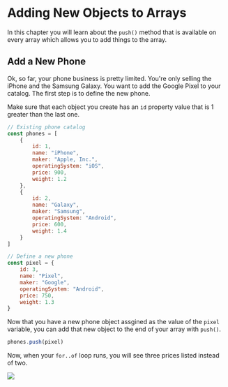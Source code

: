 # Adding New Objects to Arrays

In this chapter you will learn about the `push()` method that is available on every array which allows you to add things to the array.

## Add a New Phone

Ok, so far, your phone business is pretty limited. You're only selling the iPhone and the Samsung Galaxy. You want to add the Google Pixel to your catalog. The first step is to define the new phone.

Make sure that each object you create has an `id` property value that is 1 greater than the last one.

```js
// Existing phone catalog
const phones = [
    {
        id: 1,
        name: "iPhone",
        maker: "Apple, Inc.",
        operatingSystem: "iOS",
        price: 900,
        weight: 1.2
    },
    {
        id: 2,
        name: "Galaxy",
        maker: "Samsung",
        operatingSystem: "Android",
        price: 600,
        weight: 1.4
    }
]

// Define a new phone
const pixel = {
    id: 3,
    name: "Pixel",
    maker: "Google",
    operatingSystem: "Android",
    price: 750,
    weight: 1.3
}
```

Now that you have a new phone object assgined as the value of the `pixel` variable, you can add that new object to the end of your array with `push()`.

```js
phones.push(pixel)
```

Now, when your `for..of` loop runs, you will see three prices listed instead of two.

![](./images/three-phones-after-push.gif)